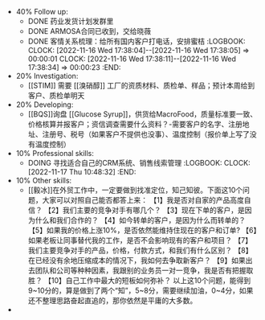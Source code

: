 - 40% Follow up:
	- DONE 药业发货计划发群里
	- DONE ARMOSA合同已收到，交给晓薇
	- DONE 客情关系梳理：给所有国内客户打电话，安排蜜桔
	  :LOGBOOK:
	  CLOCK: [2022-11-16 Wed 17:38:04]--[2022-11-16 Wed 17:38:05] =>  00:00:01
	  CLOCK: [2022-11-16 Wed 17:38:11]--[2022-11-16 Wed 17:38:34] =>  00:00:23
	  :END:
- 20% Investigation:
	- [[STIM]] 需要 [[溴硝醇]] 工厂的资质材料、质检单、样品；预计本周给到客户、质检单明天
- 20% Developing:
	- [[BQS]]询盘 [[Glucose Syrup]]，供货给MacroFood，质量标准要一致、价格核算并报客户；资信调查需要什么资料？-需要客户的名字、注册地址、注册号、税号（如果客户不提供也没事）、温度控制（报价单上写了没有温度控制）
- 10% Professional skills:
	- DOING 寻找适合自己的CRM系统、销售线索管理
	  :LOGBOOK:
	  CLOCK: [2022-11-17 Thu 10:48:32]
	  :END:
- 10% Other skills:
	- [[毅冰]]在外贸工作中，一定要做到找准定位，知己知彼。下面这10个问题，大家可以对照自己能否都答上来：
	  【1】我是否对自家的产品高度自信？
	  【2】我们主要的竞争对手有哪几个？
	  【3】现在下单的客户，是因为什么和我们合作的？
	  【4】如今转单的客户，是因为什么而转单的？
	  【5】如果我的价格上涨10%，是否依然能维持住现在的客户和订单?
	  【6】如果老板让同事替代我的工作，是否不会影响现有的客户和项目？
	  【7】我们主要竞争对手的产品，价格，付款方式，和我们有什么区别？
	  【8】在已经没有余地压缩成本的情况下，我如何去争取新客户？
	  【9】如果出去团队和公司等种种因素，我跟别的业务员一对一竞争，我是否有把握取胜？
	  【10】自己工作中最大的短板如何弥补？
	  以上这10个问题，能得到9~10分的，算是做到了两个“知”，5~8分，需要继续加油，0~4分，如果还不整理思路奋起直追的，那你依然是平庸的大多数。
-